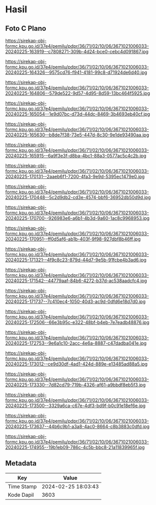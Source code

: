 # Hasil

## Foto C Plano

https://sirekap-obj-formc.kpu.go.id/37e4/pemilu/pdpr/36/71/02/10/06/3671021006033-20240225-163919--c7808271-309b-4d24-bce0-cebc4d091867.jpg

https://sirekap-obj-formc.kpu.go.id/37e4/pemilu/pdpr/36/71/02/10/06/3671021006033-20240225-164326--9575cd76-f941-4181-99c8-d71924de6d40.jpg

https://sirekap-obj-formc.kpu.go.id/37e4/pemilu/pdpr/36/71/02/10/06/3671021006033-20240225-164806--579de522-9d57-4d95-8d59-13bc464f5925.jpg

https://sirekap-obj-formc.kpu.go.id/37e4/pemilu/pdpr/36/71/02/10/06/3671021006033-20240225-165054--1e9d07bc-d73d-44dc-8469-3b4693eb40cf.jpg

https://sirekap-obj-formc.kpu.go.id/37e4/pemilu/pdpr/36/71/02/10/06/3671021006033-20240225-165630--b8de7f38-73e5-447d-8c30-9e1de93490aa.jpg

https://sirekap-obj-formc.kpu.go.id/37e4/pemilu/pdpr/36/71/02/10/06/3671021006033-20240225-165915--6a9f3e3f-d8ba-4bc1-88a3-0577ac5c4c2b.jpg

https://sirekap-obj-formc.kpu.go.id/37e4/pemilu/pdpr/36/71/02/10/06/3671021006033-20240225-170131--2aaeb6f1-7200-4fa3-9e9d-5395ec1479e0.jpg

https://sirekap-obj-formc.kpu.go.id/37e4/pemilu/pdpr/36/71/02/10/06/3671021006033-20240225-170448--5c2d9db2-cd3e-4574-bbf6-36952db50d9d.jpg

https://sirekap-obj-formc.kpu.go.id/37e4/pemilu/pdpr/36/71/02/10/06/3671021006033-20240225-170700--926983e6-a6b1-4b3d-9a60-1ac8c9968953.jpg

https://sirekap-obj-formc.kpu.go.id/37e4/pemilu/pdpr/36/71/02/10/06/3671021006033-20240225-170951--ff0d5af6-ab1b-403f-9f98-927dbf8b46ff.jpg

https://sirekap-obj-formc.kpu.go.id/37e4/pemilu/pdpr/36/71/02/10/06/3671021006033-20240225-171321--4f9c8c23-879d-44d7-9e5b-91fcbe4b3ad6.jpg

https://sirekap-obj-formc.kpu.go.id/37e4/pemilu/pdpr/36/71/02/10/06/3671021006033-20240225-171542--44779aaf-84b6-4272-b37d-ac538aadcfc4.jpg

https://sirekap-obj-formc.kpu.go.id/37e4/pemilu/pdpr/36/71/02/10/06/3671021006033-20240225-171737--7c410ec4-1050-40d3-ac9d-0dfd6e18d7d0.jpg

https://sirekap-obj-formc.kpu.go.id/37e4/pemilu/pdpr/36/71/02/10/06/3671021006033-20240225-172506--66e3b95c-e322-48bf-b4eb-7e7eadb48876.jpg

https://sirekap-obj-formc.kpu.go.id/37e4/pemilu/pdpr/36/71/02/10/06/3671021006033-20240225-172753--9e6a1c10-2acc-4e6a-8887-c47dadba041e.jpg

https://sirekap-obj-formc.kpu.go.id/37e4/pemilu/pdpr/36/71/02/10/06/3671021006033-20240225-173012--ce9d30df-4ad1-424d-889e-e13485ad88a5.jpg

https://sirekap-obj-formc.kpu.go.id/37e4/pemilu/pdpr/36/71/02/10/06/3671021006033-20240225-173330--7d82cd79-719b-4326-af61-a9bbdf8eb5f3.jpg

https://sirekap-obj-formc.kpu.go.id/37e4/pemilu/pdpr/36/71/02/10/06/3671021006033-20240225-173500--3329a6ca-c67e-4df3-bd9f-b0c91e18ef6e.jpg

https://sirekap-obj-formc.kpu.go.id/37e4/pemilu/pdpr/36/71/02/10/06/3671021006033-20240225-173637--44b6c9b1-a3a8-4ac0-8664-c8b3883c0dfd.jpg

https://sirekap-obj-formc.kpu.go.id/37e4/pemilu/pdpr/36/71/02/10/06/3671021006033-20240225-174955--19b1eb09-786c-4c5b-bbc8-21a11839965f.jpg


## Metadata

| Key        | Value               |
| ---------- | ------------------- |
| Time Stamp | 2024-02-25 18:03:43 |
| Kode Dapil | 3603                |



